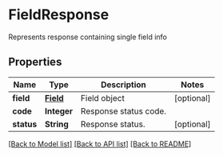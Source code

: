 ﻿
# FieldResponse
Represents response containing single field info

## Properties
Name | Type | Description | Notes
------------ | ------------- | ------------- | -------------
**field** | [**Field**](Field.md) | Field object | [optional]
**code** | **Integer** | Response status code. | 
**status** | **String** | Response status. | [optional]


[[Back to Model list]](../../README.md#documentation-for-models) [[Back to API list]](../../README.md#documentation-for-api-endpoints) [[Back to README]](../../README.md)


